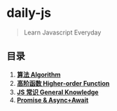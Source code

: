 # daily-js

> Learn Javascript Everyday

## 目录

1. **[算法 Algorithm](https://github.com/stephentian/daily-js/tree/master/01-Algorithm)**
2. **[高阶函数 Higher-order Function](https://github.com/stephentian/daily-js/tree/master/02-Higher-order%20Function)**
3. **[JS 常识 General Knowledge](https://github.com/stephentian/daily-js/tree/master/03-General%20Knowledge)**
4. **[Promise & Async+Await](https://github.com/stephentian/daily-js/tree/master/04-Promise%20%26%20Async%2BAwait)**
